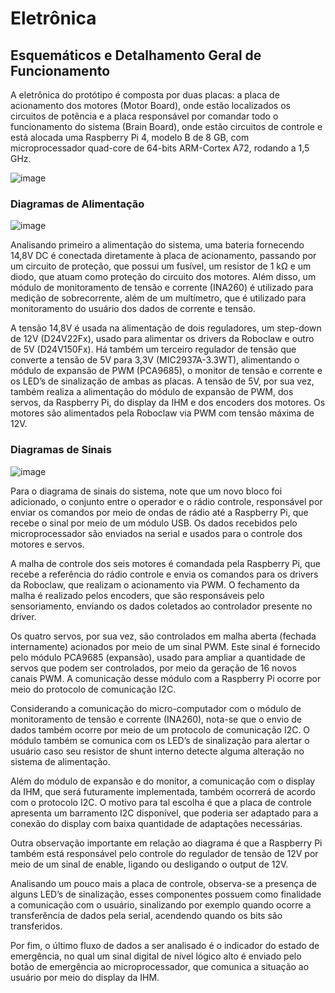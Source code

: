 # Eletrônica

## Esquemáticos e Detalhamento Geral de Funcionamento

A eletrônica do protótipo é composta por duas placas: a placa de acionamento dos motores (Motor Board), onde estão localizados os circuitos de potência e a placa responsável por comandar todo o funcionamento do sistema (Brain Board), onde estão circuitos de controle e está alocada uma Raspberry Pi 4, modelo B de 8 GB, com microprocessador quad-core de 64-bits ARM-Cortex A72, rodando a 1,5 GHz.

![image](https://github.com/pfeinsper/unmaned-ground-vehicle-2024.1/assets/62897902/1dc84aa9-ae4c-47ea-b9fe-22ce198eccc0)

### Diagramas de Alimentação 

![image](https://github.com/pfeinsper/unmaned-ground-vehicle-2024.1/assets/62897902/9f748100-b6f7-4ea9-af1d-d4a25ad7c739)

Analisando primeiro a alimentação do sistema, uma bateria fornecendo 14,8V DC é conectada diretamente à placa de acionamento, passando por um circuito de proteção, que possui um fusível, um resistor de 1 kΩ e um diodo, que atuam como proteção do circuito dos motores. Além disso, um módulo de monitoramento de tensão e corrente (INA260) é utilizado para medição de sobrecorrente, além de um multímetro, que é utilizado para monitoramento do usuário dos dados de corrente e tensão.

A tensão 14,8V é usada na alimentação de dois reguladores, um step-down de 12V (D24V22Fx), usado para alimentar os drivers da Roboclaw e outro de 5V (D24V150Fx). Há também um terceiro regulador de tensão que converte a tensão de 5V para 3,3V (MIC2937A-3.3WT), alimentando o módulo de expansão de PWM (PCA9685), o monitor de tensão e corrente e os LED’s de sinalização de ambas as placas. A tensão de 5V, por sua vez, também realiza a alimentação do módulo de expansão de PWM, dos servos, da Raspberry Pi, do display da IHM e dos encoders dos motores. Os motores são alimentados pela Roboclaw via PWM com tensão máxima de 12V.

### Diagramas de Sinais

![image](https://github.com/pfeinsper/unmaned-ground-vehicle-2024.1/assets/62897902/25b216b0-da69-4218-9a60-26376cbdb3fe)

Para o diagrama de sinais do sistema, note que um novo bloco foi adicionado, o conjunto entre o operador e o rádio controle, responsável por enviar os comandos por meio de ondas de rádio até a Raspberry Pi, que recebe o sinal por meio de um módulo USB. Os dados recebidos pelo microprocessador são enviados na serial e usados para o controle dos motores e servos. 

A malha de controle dos seis motores é comandada pela Raspberry Pi, que recebe a referência do rádio controle e envia os comandos para os drivers da Roboclaw, que realizam o acionamento via PWM. O fechamento da malha é realizado pelos encoders, que são responsáveis pelo sensoriamento, enviando os dados coletados ao controlador presente no driver.

Os quatro servos, por sua vez, são controlados em malha aberta (fechada internamente) acionados por meio de um sinal PWM. Este sinal é fornecido pelo módulo PCA9685 (expansão), usado para ampliar a quantidade de servos que podem ser controlados, por meio da geração de 16 novos canais PWM. A comunicação desse módulo com a Raspberry Pi ocorre por meio do protocolo de comunicação I2C.

Considerando a comunicação do micro-computador com o módulo de monitoramento de tensão e corrente (INA260), nota-se que o envio de dados também ocorre por meio de um protocolo de comunicação I2C. O módulo também se comunica com os LED’s de sinalização para alertar o usuário caso seu resistor de shunt interno detecte alguma alteração no sistema de alimentação.

Além do módulo de expansão e do monitor, a comunicação com o display da IHM, que será futuramente implementada, também ocorrerá de acordo com o protocolo I2C. O motivo para tal escolha é que a placa de controle apresenta um barramento I2C disponível, que poderia ser adaptado para a conexão do display com baixa quantidade de adaptações necessárias.

Outra observação importante em relação ao diagrama é que a Raspberry Pi também está responsável pelo controle do regulador de tensão de 12V por meio de um sinal de enable, ligando ou desligando o output de 12V.

Analisando um pouco mais a placa de controle, observa-se a presença de alguns LED’s de sinalização, esses componentes possuem como finalidade a comunicação com o usuário, sinalizando por exemplo quando ocorre a transferência de dados pela serial, acendendo quando os bits são transferidos. 

Por fim, o último fluxo de dados a ser analisado é o indicador do estado de emergência, no qual um sinal digital de nível lógico alto é enviado pelo botão de emergência ao microprocessador, que comunica a situação ao usuário por meio do display da IHM. 
